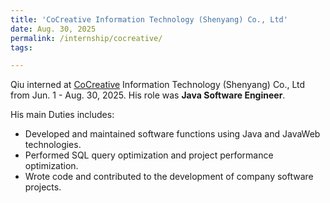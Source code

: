 ```yaml
---
title: 'CoCreative Information Technology (Shenyang) Co., Ltd'
date: Aug. 30, 2025
permalink: /internship/cocreative/
tags:

---
```


Qiu interned at [CoCreative](https://www.cncsys.com.cn) Information Technology (Shenyang) Co., Ltd from Jun. 1 - Aug. 30, 2025. His role was **Java Software Engineer**.


His main Duties includes: 
* Developed and maintained software functions using Java and JavaWeb technologies.
* Performed SQL query optimization and project performance optimization.
* Wrote code and contributed to the development of company software projects.